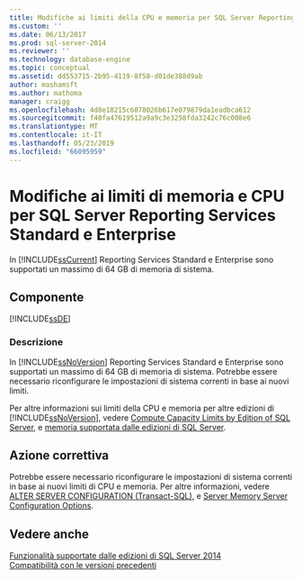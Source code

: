```yaml
---
title: Modifiche ai limiti della CPU e memoria per SQL Server Reporting Services Standard ed Enterprise | Microsoft Docs
ms.custom: ''
ms.date: 06/13/2017
ms.prod: sql-server-2014
ms.reviewer: ''
ms.technology: database-engine
ms.topic: conceptual
ms.assetid: dd553715-2b95-4119-8f58-d01de388d9ab
author: mashamsft
ms.author: mathoma
manager: craigg
ms.openlocfilehash: 4d8e18215c6078026b617e079879da1eadbca612
ms.sourcegitcommit: f40fa47619512a9a9c3e3258fda3242c76c008e6
ms.translationtype: MT
ms.contentlocale: it-IT
ms.lasthandoff: 05/23/2019
ms.locfileid: "66095959"
---
```

# <a name="changes-to-cpu-and-memory-limits-for-sql-server-reporting-services-standard-and-enterprise"></a>Modifiche ai limiti di memoria e CPU per SQL Server Reporting Services Standard e Enterprise
  In [!INCLUDE[ssCurrent](../../includes/sscurrent-md.md)] Reporting Services Standard e Enterprise sono supportati un massimo di 64 GB di memoria di sistema.  
  
## <a name="component"></a>Componente  
 [!INCLUDE[ssDE](../../includes/ssde-md.md)]  
  
### <a name="description"></a>Descrizione  
 In [!INCLUDE[ssNoVersion](../../includes/ssnoversion-md.md)] Reporting Services Standard e Enterprise sono supportati un massimo di 64 GB di memoria di sistema. Potrebbe essere necessario riconfigurare le impostazioni di sistema correnti in base ai nuovi limiti.  
  
 Per altre informazioni sui limiti della CPU e memoria per altre edizioni di [!INCLUDE[ssNoVersion](../../includes/ssnoversion-md.md)], vedere [Compute Capacity Limits by Edition of SQL Server](../compute-capacity-limits-by-edition-of-sql-server.md), e [memoria supportata dalle edizioni di SQL Server](https://go.microsoft.com/fwlink/?LinkId=212633).  
  
## <a name="corrective-action"></a>Azione correttiva  
 Potrebbe essere necessario riconfigurare le impostazioni di sistema correnti in base ai nuovi limiti di CPU e memoria. Per altre informazioni, vedere [ALTER SERVER CONFIGURATION &#40;Transact-SQL&#41;](/sql/t-sql/statements/alter-server-configuration-transact-sql), e [Server Memory Server Configuration Options](../../database-engine/configure-windows/server-memory-server-configuration-options.md).  
  
## <a name="see-also"></a>Vedere anche  
 [Funzionalità supportate dalle edizioni di SQL Server 2014](../../../2014/getting-started/features-supported-by-the-editions-of-sql-server-2014.md)   
 [Compatibilità con le versioni precedenti](../../../2014/getting-started/backward-compatibility.md)  
  
  
